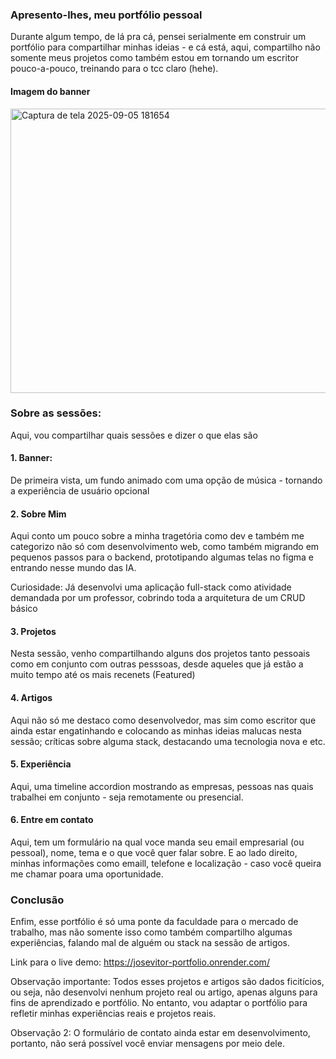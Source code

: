 ### Apresento-lhes, meu portfólio pessoal

Durante algum tempo, de lá pra cá, pensei serialmente em construir um portfólio para compartilhar minhas ideias - e cá está,
aqui, compartilho não somente meus projetos como também estou em tornando  um escritor pouco-a-pouco, treinando para o tcc claro (hehe).

#### Imagem do banner
<img width="956" height="455" alt="Captura de tela 2025-09-05 181654" src="https://github.com/user-attachments/assets/132f1e3f-f4c6-4e44-b802-b464b38071c1" />


### Sobre as sessões:

Aqui, vou compartilhar quais sessões e dizer o que elas são

#### 1. Banner:
De primeira vista, um fundo animado com uma opção de música - tornando a experiência de usuário opcional

#### 2. Sobre Mim
Aqui conto um pouco sobre a minha tragetória como dev e também me categorizo não só com desenvolvimento web,
como também migrando em pequenos passos para o backend, prototipando algumas telas no figma e entrando nesse mundo das IA.

Curiosidade: Já desenvolvi uma aplicação full-stack como atividade
demandada por um professor, cobrindo toda a arquitetura de um CRUD básico

#### 3. Projetos
Nesta sessão, venho compartilhando alguns dos projetos tanto pessoais como em conjunto com outras pesssoas,
desde aqueles que já estão a muito tempo até os mais recenets (Featured)

#### 4. Artigos
Aqui não só me destaco como desenvolvedor, mas sim como escritor que ainda estar engatinhando e colocando as minhas
ideias malucas nesta sessão; críticas sobre alguma stack, destacando uma tecnologia nova e etc.

#### 5. Experiência
Aqui, uma timeline accordion mostrando as empresas, pessoas nas quais trabalhei em conjunto - seja remotamente ou presencial.

#### 6. Entre em contato
Aqui, tem um formulário na qual voce manda seu email empresarial (ou pessoal), nome, tema e o que você quer falar sobre.
E ao lado direito, minhas informações como emaill, telefone e localização - caso você queira me chamar poara uma oportunidade.

### Conclusão
Enfim, esse portfólio é só uma ponte da faculdade para o mercado de trabalho, mas não somente isso como também compartilho algumas experiências,
falando mal de alguém ou stack na sessão de artigos.

Link para o live demo: https://josevitor-portfolio.onrender.com/

Observação importante: Todos esses projetos e artigos são dados ficitícios, ou seja,
não desenvolvi nenhum projeto real ou artigo, apenas alguns para fins de aprendizado e portfólio.
No entanto, vou adaptar o portfólio para refletir minhas experiências reais e projetos reais.

Observação 2: O formulário de contato ainda estar em desenvolvimento, portanto,
não será possível você enviar mensagens por meio dele.
